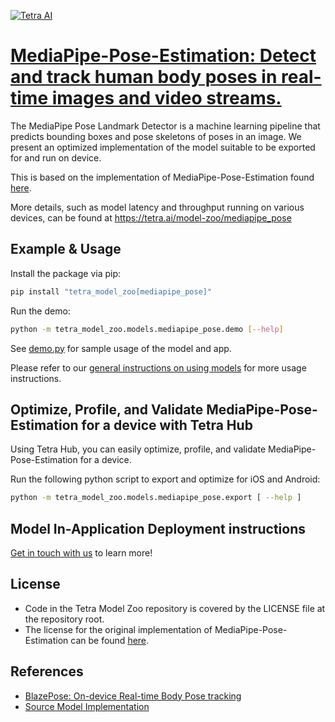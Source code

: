 [![Tetra AI](https://tetra-public-assets.s3.us-west-2.amazonaws.com/model-zoo/logo.svg)](https://tetra.ai/)


# [MediaPipe-Pose-Estimation: Detect and track human body poses in real-time images and video streams.](https://tetra.ai/model-zoo/mediapipe_pose)

The MediaPipe Pose Landmark Detector is a machine learning pipeline that predicts bounding boxes and pose skeletons of poses in an image. We present an optimized implementation of the model suitable to be exported for and run on device.

This is based on the implementation of MediaPipe-Pose-Estimation found [here](https://github.com/zmurez/MediaPipePyTorch/).

More details, such as model latency and throughput running on various devices, can be found at https://tetra.ai/model-zoo/mediapipe_pose


## Example & Usage

Install the package via pip:
```bash
pip install "tetra_model_zoo[mediapipe_pose]"
```

Run the demo:
```bash
python -m tetra_model_zoo.models.mediapipe_pose.demo [--help]
```

See [demo.py](demo.py) for sample usage of the model and app.

Please refer to our [general instructions on using models](../../#tetra-model-zoo) for more usage instructions.


## Optimize, Profile, and Validate MediaPipe-Pose-Estimation for a device with Tetra Hub
Using Tetra Hub, you can easily optimize, profile, and validate MediaPipe-Pose-Estimation for a device.

Run the following python script to export and optimize for iOS and Android:
```bash
python -m tetra_model_zoo.models.mediapipe_pose.export [ --help ]
```

## Model In-Application Deployment instructions
<a href="mailto:support@tetra.ai?subject=Request Access for Tetra Hub&body=Interest in using MediaPipe-Pose-Estimation in model zoo for deploying on-device.">Get in touch with us</a> to learn more!


## License
- Code in the Tetra Model Zoo repository is covered by the LICENSE file at the repository root.
- The license for the original implementation of MediaPipe-Pose-Estimation can be found [here](https://github.com/zmurez/MediaPipePyTorch/blob/master/LICENSE).


## References
* [BlazePose: On-device Real-time Body Pose tracking](https://arxiv.org/abs/2006.10204)
* [Source Model Implementation](https://github.com/zmurez/MediaPipePyTorch/)
